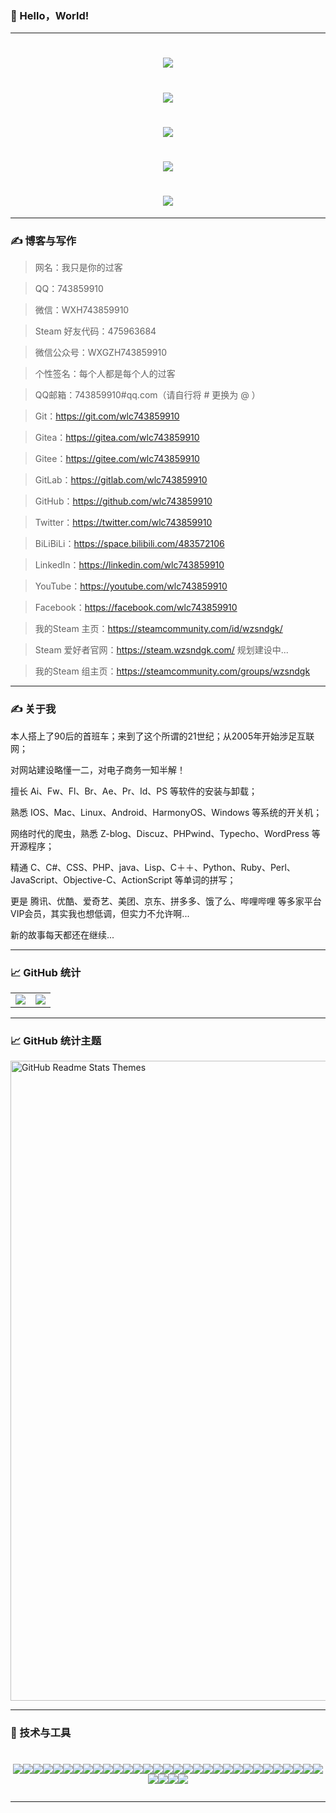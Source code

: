 ### 👋 Hello，World!

<!--
**wlc743859910/wlc743859910** is a ✨ _special_ ✨ repository because its `README.md` (this file) appears on your GitHub profile.

Here are some ideas to get you started:

- 🔭 I’m currently working on ...
- 🌱 I’m currently learning ...
- 👯 I’m looking to collaborate on ...
- 🤔 I’m looking for help with ...
- 💬 Ask me about ...
- 📫 How to reach me: ...
- 😄 Pronouns: ...
- ⚡ Fun fact: ...
-->

---

<h1 align="center">
  <img src="https://github.com/wlc743859910/wlc743859910/blob/e1a96a4d416cb35f494032b03ed8afe7ea2612b1/img/gh-readme-header.png">
</h1>

<h1 align="center">
  <img src="https://github.com/wlc743859910/wlc743859910/blob/e1a96a4d416cb35f494032b03ed8afe7ea2612b1/img/repository-open-graph-template.png">
</h1>

<h1 align="center">
  <img src="https://github.com/wlc743859910/wlc743859910/blob/e1a96a4d416cb35f494032b03ed8afe7ea2612b1/img/1424469275.png">
</h1>

<h1 align="center">
  <img src="https://github.com/wlc743859910/wlc743859910/blob/e1a96a4d416cb35f494032b03ed8afe7ea2612b1/img/fbCScVCQ.jpg">
</h1>

<h1 align="center">
  <img src="https://github.com/wlc743859910/wlc743859910/blob/e1a96a4d416cb35f494032b03ed8afe7ea2612b1/img/programmer.png">
</h1>

---

### ✍ 博客与写作

> 网名：我只是你的过客

> QQ：743859910

> 微信：WXH743859910

> Steam 好友代码：475963684

> 微信公众号：WXGZH743859910

> 个性签名：每个人都是每个人的过客

> QQ邮箱：743859910#qq.com（请自行将 # 更换为 @ ）

> Git：https://git.com/wlc743859910

> Gitea：https://gitea.com/wlc743859910

> Gitee：https://gitee.com/wlc743859910

> GitLab：https://gitlab.com/wlc743859910

> GitHub：https://github.com/wlc743859910

> Twitter：https://twitter.com/wlc743859910

> BiLiBiLi：https://space.bilibili.com/483572106

> LinkedIn：https://linkedin.com/wlc743859910

> YouTube：https://youtube.com/wlc743859910

> Facebook：https://facebook.com/wlc743859910

> 我的Steam 主页：https://steamcommunity.com/id/wzsndgk/

> Steam 爱好者官网：https://steam.wzsndgk.com/ 规划建设中...

> 我的Steam 组主页：https://steamcommunity.com/groups/wzsndgk

---

### ✍ 关于我

本人搭上了90后的首班车；来到了这个所谓的21世纪；从2005年开始涉足互联网；

对网站建设略懂一二，对电子商务一知半解！

擅长 Ai、Fw、Fl、Br、Ae、Pr、Id、PS 等软件的安装与卸载；

熟悉 IOS、Mac、Linux、Android、HarmonyOS、Windows 等系统的开关机；

网络时代的爬虫，熟悉 Z-blog、Discuz、PHPwind、Typecho、WordPress 等开源程序；

精通 C、C#、CSS、PHP、java、Lisp、C＋＋、Python、Ruby、Perl、JavaScript、Objective-C、ActionScript 等单词的拼写；

更是 腾讯、优酷、爱奇艺、美团、京东、拼多多、饿了么、哔哩哔哩 等多家平台VIP会员，其实我也想低调，但实力不允许啊...

新的故事每天都还在继续...

---

### 📈 GitHub 统计

<table>
    <tr>
        <td >
            <center><img src="https://github-readme-stats.vercel.app/api?username=wlc743859910&show_icons=true&hide_border=true&theme=chartreuse-dark" ></center>
        </td>
        <td >
            <center><img src="https://github-readme-stats.vercel.app/api?username=wlc743859910&show_icons=true&hide_border=true&theme=highcontrast" ></center>
        </td>
    </tr>
</table>

---

### 📈 GitHub 统计主题

<img src="https://res.cloudinary.com/anuraghazra/image/upload/v1595174536/grs-themes_l4ynja.png" alt="GitHub Readme Stats Themes" width="1024px"/>

---

### 🔧 技术与工具

<h1 align="center">
<img src="https://img.shields.io/badge/Git-%2337BA8D?logo=Git"><img src="https://img.shields.io/badge/GitHub-%2337BA8D?logo=GitHub"><img src="https://img.shields.io/badge/Gitee-%2337BA8D?logo=Gitee"><img src="https://img.shields.io/badge/Gitea-%2337BA8D?logo=Gitea"><img src="https://img.shields.io/badge/GitLab-%2337BA8D?logo=GitLab"><img src="https://img.shields.io/badge/Linux-%2337BA8D?logo=Linux"><img src="https://img.shields.io/badge/CentOS-%2337BA8D?logo=CentOS"><img src="https://img.shields.io/badge/CentOS Stream-%2337BA8D?logo=CentOS"><img src="https://img.shields.io/badge/Deepin-%2337BA8D?logo=Deepin"><img src="https://img.shields.io/badge/Google-%2337BA8D?logo=Google"><img src="https://img.shields.io/badge/Google Chrome-%2337BA8D?logo=Google-Chrome"><img src="https://img.shields.io/badge/Microsoft Edge-%2337BA8D?logo=Microsoft-Edge"><img src="https://img.shields.io/badge/Android-%2337BA8D?logo=Android"><img src="https://img.shields.io/badge/iOS-%2337BA8D?logo=iOS"><img src="https://img.shields.io/badge/MacOS-%2337BA8D?logo=MacOS"><img src="https://img.shields.io/badge/Windows-%2337BA8D?logo=Windows"><img src="https://img.shields.io/badge/Apache-%2337BA8D?logo=Apache"><img src="https://img.shields.io/badge/Python-%2337BA8D?logo=Python"><img src="https://img.shields.io/badge/Docker-%2337BA8D?logo=Docker"><img src="https://img.shields.io/badge/Nginx-%2337BA8D?logo=Nginx"><img src="https://img.shields.io/badge/phpMyAdmin-%2337BA8D?logo=phpMyAdmin"><img src="https://img.shields.io/badge/CSS3-%2337BA8D?logo=CSS3"><img src="https://img.shields.io/badge/HTML5-%2337BA8D?logo=HTML5"><img src="https://img.shields.io/badge/MySQL-%2337BA8D?logo=MySQL"><img src="https://img.shields.io/badge/PHP-%2337BA8D?logo=PHP"><img src="https://img.shields.io/badge/MongoDB-%2337BA8D?logo=MongoDB"><img src="https://img.shields.io/badge/Go-%2337BA8D?logo=Go"><img src="https://img.shields.io/badge/Swift-%2337BA8D?logo=Swift"><img src="https://img.shields.io/badge/Shell-%2337BA8D?logo=Shell"><img src="https://img.shields.io/badge/PowerShell-%2337BA8D?logo=PowerShell"><img src="https://img.shields.io/badge/JavaScript-%2337BA8D?logo=JavaScript"><img src="https://img.shields.io/badge/Twitter-%2337BA8D?logo=Twitter"><img src="https://img.shields.io/badge/Facebook-%2337BA8D?logo=Facebook"><img src="https://img.shields.io/badge/YouTube-%2337BA8D?logo=YouTube"><img src="https://img.shields.io/badge/linkedin-%2337BA8D?logo=linkedin">

---
